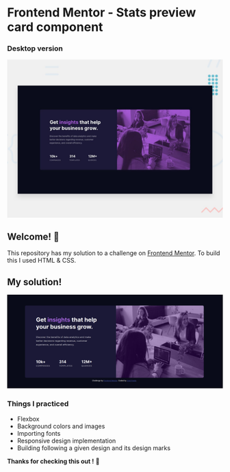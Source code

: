 # Frontend Mentor - Stats preview card component
### Desktop version
![Design preview for the Stats preview card component coding challenge](./design/desktop-preview.jpg)

## Welcome! 👋

This repository has my solution to a challenge on [Frontend Mentor](https://www.frontendmentor.io).
To build this I used HTML & CSS.

## My solution!
![mysolution](./design/mysolutionscreenshot.png)

### Things I practiced
- Flexbox 
- Background colors and images
- Importing fonts
- Responsive design implementation
- Building following a given design and its design marks

**Thanks for checking this out !** 🦧
